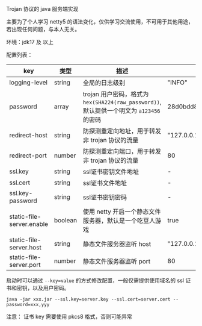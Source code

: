 Trojan 协议的 java 服务端实现

主要为了个人学习 netty5 的语法变化，仅供学习交流使用，不可用于其他用途，若出现任何问题，与本人无关。

环境：jdk17 及 以上

配置列表：

| key                       | 类型    | 描述                                                                  | 默认值                                                      |
|---------------------------| ------- |---------------------------------------------------------------------|----------------------------------------------------------|
| logging-level             | string  | 全局的日志级别                                                             | "INFO"                                                   |
| password                  | array   | trojan 用户密码，格式为 `hex(SHA224(raw_password))`, 默认提供一个明文为 `a123456` 的密码 | 28d0bdd80b63fe9c847b405fd86a51cd9d4e7c66af99d61b6dd579b7 |
| redirect-host             | string  | 防探测重定向地址，用于转发非 trojan 协议的流量                                         | "127.0.0.1"                                              |
| redirect-port             | number  | 防探测重定向端口，用于转发非 trojan 协议的流量                                         | 80                                                       |
| ssl.key                   | string  | ssl证书密钥文件地址                                                         | -                                                        |
| ssl.cert                  | string  | ssl证书文件地址                                                           | -                                                        |
| ssl.key-password          | string  | ssl证书密钥密码                                                           | -                                                        |
| static-file-server.enable | boolean | 使用 netty 开启一个静态文件服务器，默认是一个吃豆人游戏                                     | true                                                     |
| static-file-server.host   | string  | 静态文件服务器监听 host                                                      | "127.0.0.1"                                              |
| static-file-server.port   | number  | 静态文件服务器监听 port                                                      | 80                                                       |


启动时可以通过 `--key=value` 的方式修改配置，一般仅需提供使用域名的 ssl 证书和密钥，以及用户密码。

```shell
java -jar xxx.jar --ssl.key=server.key --ssl.cert=server.cert --password=xxx,yyy
```

注意： 证书 key 需要使用 pkcs8 格式，否则可能异常
